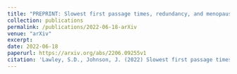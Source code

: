 ```yaml
---
title: "PREPRINT: Slowest first passage times, redundancy, and menopause timing."
collection: publications
permalink: /publications/2022-06-18-arXiv
venue: "arXiv"
excerpt:
date: 2022-06-18
paperurl: https://arxiv.org/abs/2206.09255v1
citation: 'Lawley, S.D., Johnson, J. (2022) Slowest first passage times, redundancy, and menopause timing. arXiv, arXiv:2206.09255.'
---
```

